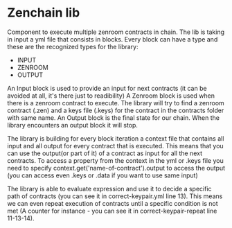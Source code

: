 # Zenchain lib

Component to execute multiple zenroom contracts in chain. The lib is taking in input a yml file that consists in blocks. Every block can have a type and these are the recognized types for the library:
- INPUT
- ZENROOM
- OUTPUT

An Input block is used to provide an input for next contracts (it can be avoided at all, it's there just to readibility)
A Zenroom block is used when there is a zenroom contract to execute. The library will try to find a zenroom contract (.zen) and a keys file (.keys) for the contract in the contracts folder with same name.
An Output block is the final state for our chain. When the library encounters an output block it will stop.

The library is building for every block iteration a context file that contains all input and all output for every contract that is executed. This means that you can use the output(or part of it) of a contract as input for all the next contracts. To access a property from the context in the yml or .keys file you need to specify context.get('name-of-contract').output to access the output (you can access even .keys or .data if you want to use same input)

The library is able to evaluate expression and use it to decide a specific path of contracts (you can see it in correct-keypair.yml line 13). This means we can even repeat execution of contracts until a specific condition is not met (A counter for instance - you can see it in correct-keypair-repeat line 11-13-14).